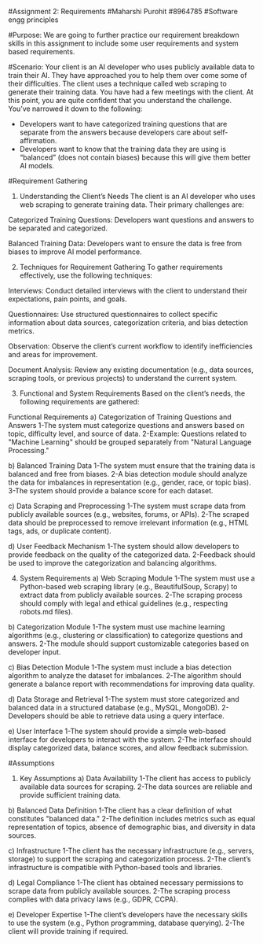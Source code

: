 #Assignment 2: Requirements 
#Maharshi Purohit 
#8964785 
#Software engg principles

#Purpose:
We are going to further practice our requirement breakdown skills in this assignment to
include some user requirements and system based requirements.

#Scenario:
Your client is an AI developer who uses publicly available data to train their AI. They have
approached you to help them over come some of their difficulties.
The client uses a technique called web scraping to generate their training data.
You have had a few meetings with the client. At this point, you are quite confident that you
understand the challenge.
You’ve narrowed it down to the following:
- Developers want to have categorized training questions that are separate from the
answers because developers care about self-affirmation.
- Developers want to know that the training data they are using is “balanced” (does
not contain biases) because this will give them better AI models.

#Requirement Gathering
1. Understanding the Client’s Needs
The client is an AI developer who uses web scraping to generate training data. Their primary challenges are:

Categorized Training Questions: Developers want questions and answers to be separated and categorized.

Balanced Training Data: Developers want to ensure the data is free from biases to improve AI model performance.

2. Techniques for Requirement Gathering
To gather requirements effectively, use the following techniques:

Interviews: Conduct detailed interviews with the client to understand their expectations, pain points, and goals.

Questionnaires: Use structured questionnaires to collect specific information about data sources, categorization criteria, and bias detection metrics.

Observation: Observe the client’s current workflow to identify inefficiencies and areas for improvement.

Document Analysis: Review any existing documentation (e.g., data sources, scraping tools, or previous projects) to understand the current system.

3. Functional and System Requirements
Based on the client’s needs, the following requirements are gathered:

Functional Requirements
a) Categorization of Training Questions and Answers
1-The system must categorize questions and answers based on topic, difficulty level, and source of data.
2-Example: Questions related to "Machine Learning" should be grouped separately from "Natural Language Processing."

b) Balanced Training Data
1-The system must ensure that the training data is balanced and free from biases.
2-A bias detection module should analyze the data for imbalances in representation (e.g., gender, race, or topic bias).
3-The system should provide a balance score for each dataset.

c) Data Scraping and Preprocessing
1-The system must scrape data from publicly available sources (e.g., websites, forums, or APIs).
2-The scraped data should be preprocessed to remove irrelevant information (e.g., HTML tags, ads, or duplicate content).

d) User Feedback Mechanism
1-The system should allow developers to provide feedback on the quality of the categorized data.
2-Feedback should be used to improve the categorization and balancing algorithms.

4. System Requirements
a) Web Scraping Module
1-The system must use a Python-based web scraping library (e.g., BeautifulSoup, Scrapy) to extract data from publicly available sources.
2-The scraping process should comply with legal and ethical guidelines (e.g., respecting robots.md files).

b) Categorization Module
1-The system must use machine learning algorithms (e.g., clustering or classification) to categorize questions and answers.
2-The module should support customizable categories based on developer input.

c) Bias Detection Module
1-The system must include a bias detection algorithm to analyze the dataset for imbalances.
2-The algorithm should generate a balance report with recommendations for improving data quality.

d) Data Storage and Retrieval
1-The system must store categorized and balanced data in a structured database (e.g., MySQL, MongoDB).
2-Developers should be able to retrieve data using a query interface.

e) User Interface
1-The system should provide a simple web-based interface for developers to interact with the system.
2-The interface should display categorized data, balance scores, and allow feedback submission.


#Assumptions
1. Key Assumptions
a) Data Availability
1-The client has access to publicly available data sources for scraping.
2-The data sources are reliable and provide sufficient training data.

b) Balanced Data Definition
1-The client has a clear definition of what constitutes "balanced data."
2-The definition includes metrics such as equal representation of topics, absence of demographic bias, and diversity in data sources.

c) Infrastructure
1-The client has the necessary infrastructure (e.g., servers, storage) to support the scraping and categorization process.
2-The client’s infrastructure is compatible with Python-based tools and libraries.

d) Legal Compliance
1-The client has obtained necessary permissions to scrape data from publicly available sources.
2-The scraping process complies with data privacy laws (e.g., GDPR, CCPA).

e) Developer Expertise
1-The client’s developers have the necessary skills to use the system (e.g., Python programming, database querying).
2-The client will provide training if required.
